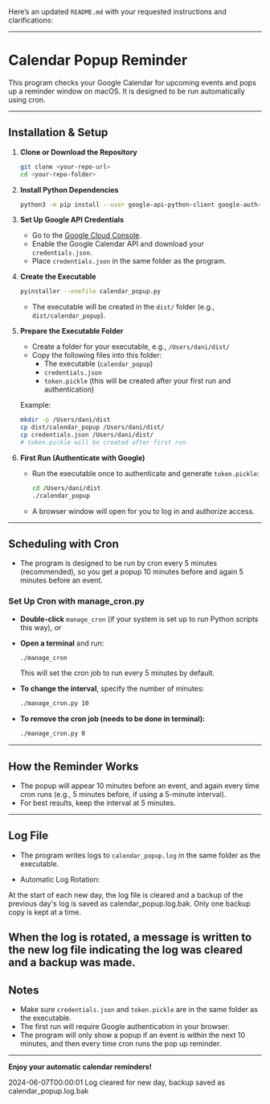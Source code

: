 Here’s an updated `README.md` with your requested instructions and clarifications:

---

# Calendar Popup Reminder

This program checks your Google Calendar for upcoming events and pops up a reminder window on macOS. It is designed to be run automatically using cron.

---

## **Installation & Setup**

1. **Clone or Download the Repository**

   ```sh
   git clone <your-repo-url>
   cd <your-repo-folder>
   ```

2. **Install Python Dependencies**

   ```sh
   python3 -m pip install --user google-api-python-client google-auth-httplib2 google-auth-oauthlib wxPython python-crontab pyinstaller
   ```

3. **Set Up Google API Credentials**

   - Go to the [Google Cloud Console](https://console.developers.google.com/).
   - Enable the Google Calendar API and download your `credentials.json`.
   - Place `credentials.json` in the same folder as the program.

4. **Create the Executable**

   ```sh
   pyinstaller --onefile calendar_popup.py
   ```

   - The executable will be created in the `dist/` folder (e.g., `dist/calendar_popup`).

5. **Prepare the Executable Folder**

   - Create a folder for your executable, e.g., `/Users/dani/dist/`
   - Copy the following files into this folder:
     - The executable (`calendar_popup`)
     - `credentials.json`
     - `token.pickle` (this will be created after your first run and authentication)

   Example:
   ```sh
   mkdir -p /Users/dani/dist
   cp dist/calendar_popup /Users/dani/dist/
   cp credentials.json /Users/dani/dist/
   # token.pickle will be created after first run
   ```

6. **First Run (Authenticate with Google)**

   - Run the executable once to authenticate and generate `token.pickle`:
     ```sh
     cd /Users/dani/dist
     ./calendar_popup
     ```
   - A browser window will open for you to log in and authorize access.

---

## **Scheduling with Cron**

- The program is designed to be run by cron every 5 minutes (recommended), so you get a popup 10 minutes before and again 5 minutes before an event.

### **Set Up Cron with manage_cron.py**

- **Double-click** `manage_cron` (if your system is set up to run Python scripts this way), or
- **Open a terminal** and run:

  ```sh
  ./manage_cron
  ```

  This will set the cron job to run every 5 minutes by default.

- **To change the interval**, specify the number of minutes:

  ```sh
  ./manage_cron.py 10
  ```

- **To remove the cron job (needs to be done in terminal):**

  ```sh
  ./manage_cron.py 0
  ```

---

## **How the Reminder Works**

- The popup will appear 10 minutes before an event, and again every time cron runs (e.g., 5 minutes before, if using a 5-minute interval).
- For best results, keep the interval at 5 minutes.

---

## **Log File**

- The program writes logs to `calendar_popup.log` in the same folder as the executable.

- Automatic Log Rotation:

At the start of each new day, the log file is cleared and a backup of the previous day's log is saved as calendar_popup.log.bak. Only one backup copy is kept at a time.

When the log is rotated, a message is written to the new log file indicating the log was cleared and a backup was made.
---

## **Notes**

- Make sure `credentials.json` and `token.pickle` are in the same folder as the executable.
- The first run will require Google authentication in your browser.
- The program will only show a popup if an event is within the next 10 minutes, and then every time cron runs the pop up reminder.

---

**Enjoy your automatic calendar reminders!**

2024-06-07T00:00:01 Log cleared for new day, backup saved as calendar_popup.log.bak
